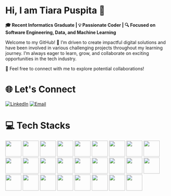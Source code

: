 # Hi, I am Tiara Puspita 👋

**🎓 Recent Informatics Graduate | 💡 Passionate Coder | 🔍 Focused on Software Engineering, Data, and Machine Learning**

Welcome to my GitHub! 🚀 I’m  driven to create impactful digital solutions and have been involved in various challenging projects throughout my learning journey. I’m always eager to learn, grow, and collaborate on exciting opportunities in the tech industry.

📩 Feel free to connect with me to explore potential collaborations!

# 🌐 Let's Connect

[![LinkedIn](https://github.com/user-attachments/assets/4400a1a6-6a0d-4aea-80f1-4aca0f76e0fb)](https://www.linkedin.com/in/tiarapuspita-/) [![Email](https://github.com/user-attachments/assets/e13d44f6-171b-4b00-9751-40e38b06ea38)](mailto:puspitatiara14@gmail.com)


# 💻 Tech Stacks 

<img src="https://github.com/user-attachments/assets/7ed184bb-f1a1-4918-beed-e34f4a7f6810" width="50" /> 
<img src="https://github.com/user-attachments/assets/612e1dfe-4e62-4510-9569-87b6e31ab0eb" width="50" /> 
<img src="https://github.com/user-attachments/assets/e8405317-35ac-4b79-ab53-1725282bcfce" width="50" /> 
<img src="https://github.com/user-attachments/assets/88ce1129-bb1f-4297-8281-3907d7946898" width="50" /> 
<img src="https://github.com/user-attachments/assets/9f8606f5-14f4-4087-8f13-bfeebf7f5059" width="50" /> 
<img src="https://github.com/user-attachments/assets/80c98546-9b56-4e54-9353-41026e59a9a1" width="50" /> 
<img src="https://github.com/user-attachments/assets/ea38674c-9682-4e93-bca0-286e81aa3297" width="50" /> 
<img src="https://github.com/user-attachments/assets/1f4a9f9d-d537-4558-bcbd-c049dc81608f" width="50" /> 
<img src="https://github.com/user-attachments/assets/499b56a2-fe0c-47af-9798-3f026071f72d" width="50" /> 
<img src="https://github.com/user-attachments/assets/83c960f8-1aa6-4175-b0b5-e4e6c8e726bd" width="50" /> 
<img src="https://github.com/user-attachments/assets/a1e2a11f-4cce-4dc7-b57e-222801f9a3d5" width="50" /> 
<img src="https://github.com/user-attachments/assets/f4c46729-9bb2-469e-8049-10917635c0ca" width="50" /> 
<img src="https://github.com/user-attachments/assets/a60cb784-a2e2-47e3-a458-4fc4dcf5e67a" width="50" /> 
<img src="https://github.com/user-attachments/assets/ba7b3a2c-1b72-49f2-95f7-7e091ba2d133" width="50" /> 
<img src="https://github.com/user-attachments/assets/a62b5bbb-ce73-4e8a-bc02-e8635e24b240" width="50" /> 
<img src="https://github.com/user-attachments/assets/22ef58cf-4bf7-4e9d-8dc7-852c23f9efe7" width="50" /> 
<img src="https://github.com/user-attachments/assets/75395f67-a0a3-4d68-aae6-c458f50cf432" width="50" /> 
<img src="https://github.com/user-attachments/assets/159086fc-79fd-4860-9670-26a8949e04b3" width="50" /> 
<img src="https://github.com/user-attachments/assets/d70efb73-3d2a-4cf8-bdf6-2e8a703a7630" width="50" /> 
<img src="https://github.com/user-attachments/assets/c4f737be-460d-4748-81a9-0af3fd59a4cb" width="50" /> 
<img src="https://github.com/user-attachments/assets/d8daa3bb-cd22-4f08-9230-9b65965a57f0" width="50" /> 
<img src="https://github.com/user-attachments/assets/ccb4a4d7-76e1-4ff1-ab25-80d065346e10" width="50" /> 
<img src="https://github.com/user-attachments/assets/5348377b-cd01-4dd8-a129-5420dc086621" width="50" /> 
<img src="https://github.com/user-attachments/assets/c4c21067-81b4-4c42-8121-2b50a37fad96" width="50" /> 
<img src="https://github.com/user-attachments/assets/733023ce-fb1a-434d-9404-24ca4a80cf93" width="50" /> 
<img src="https://github.com/user-attachments/assets/7a6162ab-c866-494f-9c40-5d087d2a9d4a" width="50" /> 






















